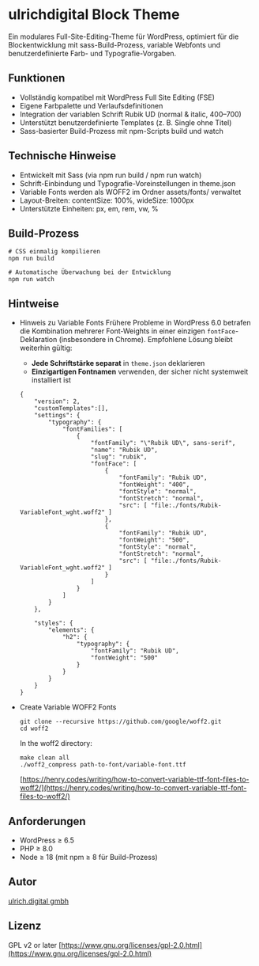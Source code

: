 # ulrichdigital Block Theme

Ein modulares Full-Site-Editing-Theme für WordPress, optimiert für die Blockentwicklung mit sass-Build-Prozess, variable Webfonts und benutzerdefinierte Farb- und Typografie-Vorgaben.

## Funktionen
- Vollständig kompatibel mit WordPress Full Site Editing (FSE)
- Eigene Farbpalette und Verlaufsdefinitionen
- Integration der variablen Schrift Rubik UD (normal & italic, 400–700)
- Unterstützt benutzerdefinierte Templates (z. B. Single ohne Titel)
- Sass-basierter Build-Prozess mit npm-Scripts build und watch


## Technische Hinweise
- Entwickelt mit Sass (via npm run build / npm run watch)
- Schrift-Einbindung und Typografie-Voreinstellungen in theme.json
- Variable Fonts werden als WOFF2 im Ordner assets/fonts/ verwaltet
- Layout-Breiten: contentSize: 100%, wideSize: 1000px
- Unterstützte Einheiten: px, em, rem, vw, %

## Build-Prozess
```
# CSS einmalig kompilieren
npm run build

# Automatische Überwachung bei der Entwicklung
npm run watch
```

## Hintweise
- Hinweis zu Variable Fonts
    Frühere Probleme in WordPress 6.0 betrafen die Kombination mehrerer Font-Weights in einer einzigen `fontFace`-Deklaration (insbesondere in Chrome).
    Empfohlene Lösung bleibt weiterhin gültig:
    - **Jede Schriftstärke separat** in `theme.json` deklarieren
    - **Einzigartigen Fontnamen** verwenden, der sicher nicht systemweit installiert ist

    ```
    {
        "version": 2,
        "customTemplates":[],
        "settings": {
            "typography": {
                "fontFamilies": [
                    {
                        "fontFamily": "\"Rubik UD\", sans-serif",
                        "name": "Rubik UD",
                        "slug": "rubik",
                        "fontFace": [
                            {
                                "fontFamily": "Rubik UD",
                                "fontWeight": "400",
                                "fontStyle": "normal",
                                "fontStretch": "normal",
                                "src": [ "file:./fonts/Rubik-VariableFont_wght.woff2" ]
                            },
                            {
                                "fontFamily": "Rubik UD",
                                "fontWeight": "500",
                                "fontStyle": "normal",
                                "fontStretch": "normal",
                                "src": [ "file:./fonts/Rubik-VariableFont_wght.woff2" ]
                            }
                        ]
                    }
                ]
            }
        },

        "styles": {
            "elements": {
                "h2": {
                    "typography": {
                        "fontFamily": "Rubik UD",
                        "fontWeight": "500"
                    }
                }
            }
        }
    }
    ```

- Create Variable WOFF2 Fonts

    ```
    git clone --recursive https://github.com/google/woff2.git
    cd woff2
    ```
    In the woff2 directory:
    ```
    make clean all
    ./woff2_compress path-to-font/variable-font.ttf
    ```

    [https://henry.codes/writing/how-to-convert-variable-ttf-font-files-to-woff2/](https://henry.codes/writing/how-to-convert-variable-ttf-font-files-to-woff2/)



## Anforderungen
- WordPress ≥ 6.5
- PHP ≥ 8.0
- Node ≥ 18 (mit npm ≥ 8 für Build-Prozess)


## Autor
[ulrich.digital gmbh](https://ulrich.digital)

## Lizenz
GPL v2 or later
[https://www.gnu.org/licenses/gpl-2.0.html](https://www.gnu.org/licenses/gpl-2.0.html)
